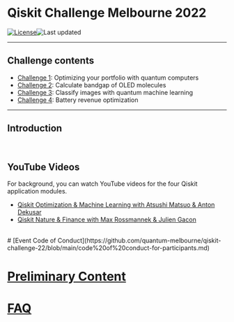 # Qiskit Challenge Melbourne 2022

[![License](https://img.shields.io/github/license/quantum-melbourne/qiskit-challenge-22.svg)](https://opensource.org/licenses/Apache-2.0)<!--- long-description-skip-begin -->![Last updated](https://img.shields.io/github/last-commit/quantum-melbourne/qiskit-challenge-22/main?label=Last%20updated&style=flat)

--------------------------------
## Challenge contents
- [Challenge 1](https://github.com/quantum-melbourne/qiskit-challenge-22/blob/main/content/challenge-1/challenge-1.ipynb): Optimizing your portfolio with quantum computers
- [Challenge 2](https://github.com/quantum-melbourne/qiskit-challenge-22/blob/main/content/challenge-2/challenge-2.ipynb): Calculate bandgap of OLED molecules
- [Challenge 3](https://github.com/quantum-melbourne/qiskit-challenge-22/blob/main/content/challenge-3/challenge-3.ipynb): Classify images with quantum machine learning
- [Challenge 4](https://github.com/quantum-melbourne/qiskit-challenge-22/blob/main/content/challenge-4/challenge-4.ipynb): Battery revenue optimization 

--------------------------------
## Introduction



<br>

## YouTube Videos
For background, you can watch YouTube videos for the four Qiskit application modules.

- [Qiskit Optimization & Machine Learning with Atsushi Matsuo & Anton Dekusar](https://youtu.be/claoY57eVIc)
- [Qiskit Nature & Finance with Max Rossmannek & Julien Gacon](https://youtu.be/UtMVoGXlz04)

<br>
# [Event Code of Conduct](https://github.com/quantum-melbourne/qiskit-challenge-22/blob/main/code%20of%20conduct-for-participants.md)

# [Preliminary Content](https://github.com/quantum-melbourne/qiskit-challenge-22/blob/main/preliminary_content.md)

# [FAQ]([https://github.com/quantum-melbourne/qiskit-challenge-22/wiki](https://github.com/quantum-melbourne/qiskit-challenge-22/blob/main/faq.md))
